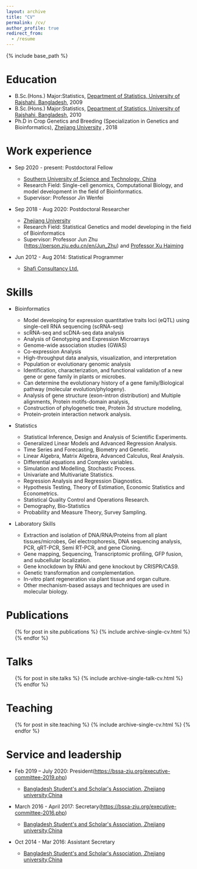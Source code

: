 ```yaml
---
layout: archive
title: "CV"
permalink: /cv/
author_profile: true
redirect_from:
  - /resume
---
```


{% include base_path %}

Education
======
* B.Sc.(Hons.) Major:Statistics, [Department of Statistics, University of Rajshahi, Bangladesh](http://www.ru.ac.bd/stat/), 2009
* B.Sc.(Hons.) Major:Statistics, [Department of Statistics, University of Rajshahi, Bangladesh](http://www.ru.ac.bd/stat/), 2010
* Ph.D in Crop Genetics and Breeding (Specialization in Genetics and Bioinformatics), [Zhejiang University](https://www.zju.edu.cn/english/) , 2018

Work experience
======
* Sep 2020 - present: Postdoctoral Fellow
  * [Southern University of Science and Technology, China](https://www.sustech.edu.cn/) 
  * Research Field: Single-cell genomics, Computational Biology, and model development in the field of Bioinformatics. 
  * Supervisor: Professor Jin Wenfei

* Sep 2018 - Aug 2020: Postdoctoral Researcher 
  * [Zhejiang University](https://www.zju.edu.cn/english/) 
  * Research Field: Statistical Genetics and model developing in the field of Bioinformatics
  * Supervisor: Professor Jun Zhu (https://person.zju.edu.cn/en/Jun_Zhu) and [Professor Xu Haiming](https://person.zju.edu.cn/en/hmxu) 
  

* Jun 2012 - Aug 2014: Statistical Programmer
  * [Shafi Consultancy Ltd.](https://www.shaficonsultancy.com/)


Skills
======
* Bioinformatics
  * Model developing for expression quantitative traits loci (eQTL) using single-cell RNA sequencing (scRNA-seq)
  * scRNA-seq and scDNA-seq data analysis
  * Analysis of Genotyping and Expression Microarrays
  * Genome-wide association studies (GWAS) 
  * Co-expression Analysis
  * High-throughput data analysis, visualization, and interpretation
  * Population or evolutionary genomic analysis
  * Identification, characterization, and functional validation of a new gene or gene family in plants or microbes.
  * Can determine the evolutionary history of a gene family/Biological pathway (molecular evolution/phylogeny).
  * Analysis of gene structure (exon-intron distribution) and Multiple alignments, Protein motifs-domain analysis, 
  * Construction of phylogenetic tree, Protein 3d structure modeling,
  * Protein-protein interaction network analysis.
* Statistics
  * Statistical Inference, Design and Analysis of Scientific Experiments.
  * Generalized Linear Models and Advanced Regression Analysis.
  * Time Series and Forecasting, Biometry and Genetic.
  * Linear Algebra, Matrix Algebra, Advanced Calculus, Real Analysis.
  * Differential equations and Complex variables.
  *  Simulation and Modelling, Stochastic Process.
  * Univariate and Multivariate Statistics.
  * Regression Analysis and Regression Diagnostics.
  * Hypothesis Testing, Theory of Estimation, Economic Statistics and Econometrics.
  * Statistical Quality Control and Operations Research.
  * Demography, Bio-Statistics
  * Probability and Measure Theory, Survey Sampling.

* Laboratory Skills
  * Extraction and isolation of DNA/RNA/Proteins from all plant tissues/microbes, Gel electrophoresis, DNA  sequencing analysis, PCR, qRT-PCR, Semi RT-PCR, and gene Cloning. 
  * Gene mapping, Sequencing, Transcriptomic profiling, GFP fusion, and subcellular localization.
  * Gene knockdown by RNAi and gene knockout by CRISPR/CAS9. 
  * Genetic transformation and complementation.
  * In-vitro plant regeneration via plant tissue and organ culture.
  * Other mechanism-based assays and techniques are used in molecular biology.


Publications
======
  <ul>{% for post in site.publications %}
    {% include archive-single-cv.html %}
  {% endfor %}</ul>
  
Talks
======
  <ul>{% for post in site.talks %}
    {% include archive-single-talk-cv.html %}
  {% endfor %}</ul>
  
Teaching
======
  <ul>{% for post in site.teaching %}
    {% include archive-single-cv.html %}
  {% endfor %}</ul>
  
Service and leadership
======
* Feb 2019 – July 2020: President(https://bssa-zju.org/executive-committee-2019.php) 
  * [Bangladesh Student's and Scholar's Association, Zhejiang university,China](https://bssa-zju.org/) 

* March 2016 - April 2017: Secretary(https://bssa-zju.org/executive-committee-2016.php) 
  * [Bangladesh Student's and Scholar's Association, Zhejiang university,China](https://bssa-zju.org/) 
  
* Oct 2014 - Mar 2016: Assistant Secretary
  * [Bangladesh Student's and Scholar's Association, Zhejiang university,China](https://bssa-zju.org/) 
